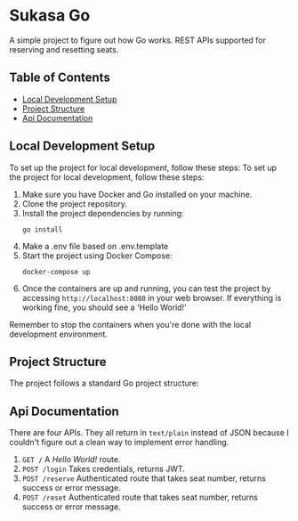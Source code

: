 # Sukasa Go

A simple project to figure out how Go works. REST APIs supported for reserving and resetting seats.

## Table of Contents
- [Local Development Setup](#local-development-setup)
- [Project Structure](#project-structure)
- [Api Documentation](#api-documentation)

## Local Development Setup

To set up the project for local development, follow these steps:
To set up the project for local development, follow these steps:

1. Make sure you have Docker and Go installed on your machine.
1. Clone the project repository.
1. Install the project dependencies by running:
    ```
    go install
    ```
1. Make a .env file based on .env.template
1. Start the project using Docker Compose:
    ```
    docker-compose up
    ```
1. Once the containers are up and running, you can test the project by accessing `http://localhost:8080` in your web browser. If everything is working fine, you should see a 'Hello World!'

Remember to stop the containers when you're done with the local development environment.

## Project Structure

The project follows a standard Go project structure:

## Api Documentation

There are four APIs. They all return in `text/plain` instead of JSON because I couldn't figure out a clean way to implement error handling.

1. `GET /` 
    A _Hello World!_ route.
1. `POST /login`
    Takes credentials, returns JWT.
1. `POST /reserve` 
    Authenticated route that takes seat number, returns success or error message.
1. `POST /reset` 
    Authenticated route that takes seat number, returns success or error message.


